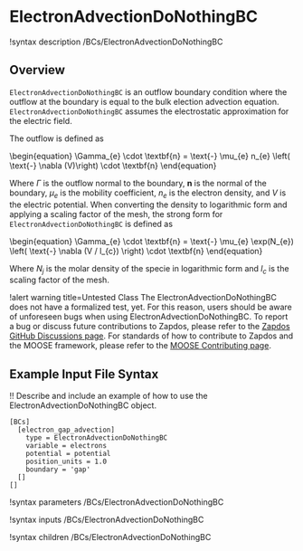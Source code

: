 # ElectronAdvectionDoNothingBC

!syntax description /BCs/ElectronAdvectionDoNothingBC

## Overview

`ElectronAdvectionDoNothingBC` is an outflow boundary condition where the outflow at the
boundary is equal to the bulk election advection equation.
`ElectronAdvectionDoNothingBC` assumes the electrostatic approximation for the electric field.

The outflow is defined as

\begin{equation}
\Gamma_{e} \cdot \textbf{n} = \text{-} \mu_{e} n_{e} \left( \text{-} \nabla (V)\right) \cdot \textbf{n} 
\end{equation}

Where $\Gamma$ is the outflow normal to the boundary, $\textbf{n}$ is the normal of the boundary, $\mu_{e}$ is the mobility coefficient, $n_{e}$ is the electron density, and $V$ is the electric potential. When converting the density to logarithmic form and applying a scaling
factor of the mesh, the strong form for `ElectronAdvectionDoNothingBC` is defined as

\begin{equation}
\Gamma_{e} \cdot \textbf{n} = \text{-} \mu_{e} \exp(N_{e}) \left(  \text{-} \nabla (V / l_{c}) \right) \cdot \textbf{n}
\end{equation}

Where $N_{j}$ is the molar density of the specie in logarithmic form and
$l_{c}$ is the scaling factor of the mesh.

!alert warning title=Untested Class
The ElectronAdvectionDoNothingBC does not have a formalized test, yet. For this reason,
users should be aware of unforeseen bugs when using ElectronAdvectionDoNothingBC. To
report a bug or discuss future contributions to Zapdos, please refer to the
[Zapdos GitHub Discussions page](https://github.com/shannon-lab/zapdos/discussions).
For standards of how to contribute to Zapdos and the MOOSE framework,
please refer to the [MOOSE Contributing page](framework/contributing.md).

## Example Input File Syntax

!! Describe and include an example of how to use the ElectronAdvectionDoNothingBC object.

```text
[BCs]
  [electron_gap_advection]
    type = ElectronAdvectionDoNothingBC
    variable = electrons
    potential = potential
    position_units = 1.0
    boundary = 'gap'
  []
[]
```

!syntax parameters /BCs/ElectronAdvectionDoNothingBC

!syntax inputs /BCs/ElectronAdvectionDoNothingBC

!syntax children /BCs/ElectronAdvectionDoNothingBC
